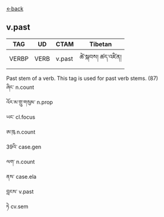 [<-back](en/pos/postag_features/postag_features.md)


## v.past</br>

|   TAG    | UD | CTAM | Tibetan |
| -------- | ------- | ---- | ---- |
| VERBP | VERB  | v.past | ཚེ་སྐབས། ཚད་འཛིན།


Past stem of a verb. This tag is used for past verb stems.
(87)</br>
ཞིང་ n.count</br>
འོར་མ་གྲུ་གསུམ་ n.prop</br>
ཡང་ cl.focus</br>
ཨ་ཁུ n.count</br>
39འི་ case.gen</br>
ལག་ n.count</br>
ནས་ case.ela</br>
བླངས་ v.past</br>
ཏེ cv.sem
